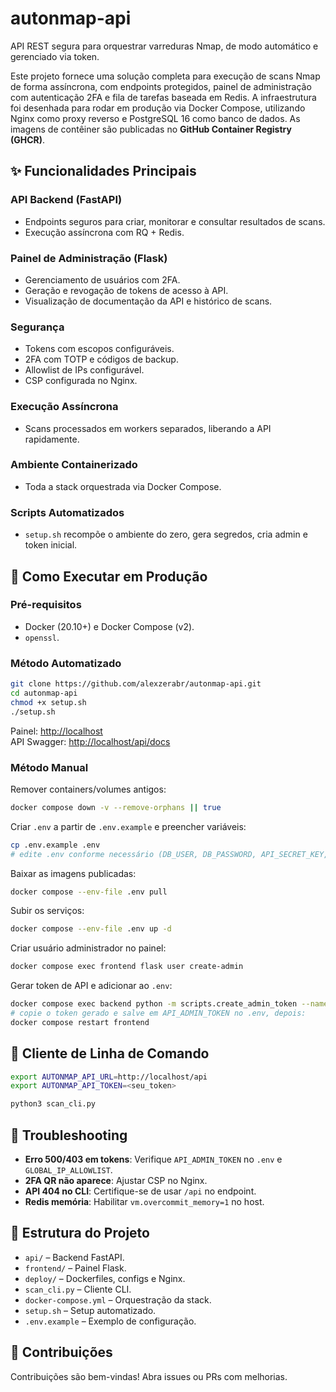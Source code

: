 
# autonmap-api

API REST segura para orquestrar varreduras Nmap, de modo automático e gerenciado via token.

Este projeto fornece uma solução completa para execução de scans Nmap de forma assíncrona, com endpoints protegidos, painel de administração com autenticação 2FA e fila de tarefas baseada em Redis. A infraestrutura foi desenhada para rodar em produção via Docker Compose, utilizando Nginx como proxy reverso e PostgreSQL 16 como banco de dados. As imagens de contêiner são publicadas no **GitHub Container Registry (GHCR)**.

## ✨ Funcionalidades Principais

### API Backend (FastAPI)
- Endpoints seguros para criar, monitorar e consultar resultados de scans.
- Execução assíncrona com RQ + Redis.

### Painel de Administração (Flask)
- Gerenciamento de usuários com 2FA.
- Geração e revogação de tokens de acesso à API.
- Visualização de documentação da API e histórico de scans.

### Segurança
- Tokens com escopos configuráveis.
- 2FA com TOTP e códigos de backup.
- Allowlist de IPs configurável.
- CSP configurada no Nginx.

### Execução Assíncrona
- Scans processados em workers separados, liberando a API rapidamente.

### Ambiente Containerizado
- Toda a stack orquestrada via Docker Compose.

### Scripts Automatizados
- `setup.sh` recompõe o ambiente do zero, gera segredos, cria admin e token inicial.

## 🚀 Como Executar em Produção

### Pré-requisitos
- Docker (20.10+) e Docker Compose (v2).
- `openssl`.

### Método Automatizado
```bash
git clone https://github.com/alexzerabr/autonmap-api.git
cd autonmap-api
chmod +x setup.sh
./setup.sh
```

Painel: [http://localhost](http://localhost)  
API Swagger: [http://localhost/api/docs](http://localhost/api/docs)

### Método Manual

Remover containers/volumes antigos:
```bash
docker compose down -v --remove-orphans || true
```

Criar `.env` a partir de `.env.example` e preencher variáveis:
```bash
cp .env.example .env
# edite .env conforme necessário (DB_USER, DB_PASSWORD, API_SECRET_KEY, etc.)
```

Baixar as imagens publicadas:
```bash
docker compose --env-file .env pull
```

Subir os serviços:
```bash
docker compose --env-file .env up -d
```

Criar usuário administrador no painel:
```bash
docker compose exec frontend flask user create-admin
```

Gerar token de API e adicionar ao `.env`:
```bash
docker compose exec backend python -m scripts.create_admin_token --name super-admin-inicial
# copie o token gerado e salve em API_ADMIN_TOKEN no .env, depois:
docker compose restart frontend
```

## 🧪 Cliente de Linha de Comando
```bash
export AUTONMAP_API_URL=http://localhost/api
export AUTONMAP_API_TOKEN=<seu_token>

python3 scan_cli.py
```

## 🔄 Troubleshooting
- **Erro 500/403 em tokens**: Verifique `API_ADMIN_TOKEN` no `.env` e `GLOBAL_IP_ALLOWLIST`.
- **2FA QR não aparece**: Ajustar CSP no Nginx.
- **API 404 no CLI**: Certifique-se de usar `/api` no endpoint.
- **Redis memória**: Habilitar `vm.overcommit_memory=1` no host.

## 📁 Estrutura do Projeto
- `api/` – Backend FastAPI.
- `frontend/` – Painel Flask.
- `deploy/` – Dockerfiles, configs e Nginx.
- `scan_cli.py` – Cliente CLI.
- `docker-compose.yml` – Orquestração da stack.
- `setup.sh` – Setup automatizado.
- `.env.example` – Exemplo de configuração.

## 🤝 Contribuições
Contribuições são bem-vindas! Abra issues ou PRs com melhorias.
